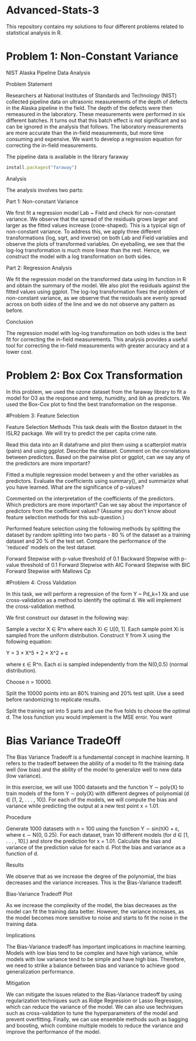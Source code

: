 # Advanced-Stats-3

This repository contains my solutions to four different problems related to statistical analysis in R. 

# Problem 1: Non-Constant Variance

NIST Alaska Pipeline Data Analysis

Problem Statement

Researchers at National Institutes of Standards and Technology (NIST) collected pipeline data on ultrasonic measurements of the depth of defects in the Alaska pipeline in the field. The depth of the defects were then remeasured in the laboratory. These measurements were performed in six different batches. It turns out that this batch effect is not significant and so can be ignored in the analysis that follows. The laboratory measurements are more accurate than the in-field measurements, but more time consuming and expensive. We want to develop a regression equation for correcting the in-field measurements.

The pipeline data is available in the library faraway

```ruby
install.packages("faraway")
```
Analysis

The analysis involves two parts:

Part 1: Non-constant Variance

We first fit a regression model Lab ~ Field and check for non-constant variance. We observe that the spread of the residuals grows larger and larger as the fitted values increase (cone-shaped). This is a typical sign of non-constant variance. To address this, we apply three different transformations (log, sqrt, and inverse) on both Lab and Field variables and observe the plots of transformed variables. On eyeballing, we see that the log-log transformation is much more linear than the rest. Hence, we construct the model with a log transformation on both sides.

Part 2: Regression Analysis

We fit the regression model on the transformed data using lm function in R and obtain the summary of the model. We also plot the residuals against the fitted values using ggplot. The log-log transformation fixes the problem of non-constant variance, as we observe that the residuals are evenly spread across on both sides of the line and we do not observe any pattern as before.

Conclusion

The regression model with log-log transformation on both sides is the best fit for correcting the in-field measurements. This analysis provides a useful tool for correcting the in-field measurements with greater accuracy and at a lower cost.


# Problem 2: Box Cox Transformation
In this problem, we used the ozone dataset from the faraway library to fit a model for O3 as the response and temp, humidity, and ibh as predictors. We used the Box-Cox plot to find the best transformation on the response.

#Problem 3: Feature Selection

Feature Selection Methods
This task deals with the Boston dataset in the ISLR2 package. We will try to predict the per capita crime rate.

Read this data into an R dataframe and plot them using a scatterplot matrix (pairs) and using ggplot. Describe the dataset. Comment on the correlations between predictors. Based on the pairwise plot or ggplot, can we say any of the predictors are more important?

Fitted a multiple regression model between y and the other variables as predictors. Evaluate the coefficients using summary(), and summarize what you have learned. What are the significance of p-values?

Commented on the interpretation of the coefficients of the predictors. Which predictors are more important? Can we say about the importance of predictors from the coefficient values? (Assume you don't know about feature selection methods for this sub-question.)

Performed feature selection using the following methods by splitting the dataset by random splitting into two parts - 80 % of the dataset as a training dataset and 20 % of the test set. Compare the performance of the 'reduced' models on the test dataset.

Forward Stepwise with p-value threshold of 0.1
Backward Stepwise with p-value threshold of 0.1
Forward Stepwise with AIC
Forward Stepwise with BIC
Forward Stepwise with Mallows Cp



#Problem 4: Cross Validation

In this task, we will perform a regression of the form Y ~ Pd_k=1 Xk and use cross-validation as a method to identify the optimal d. We will implement the cross-validation method.

We first construct our dataset in the following way:

Sample a vector X ∈ R^n where each Xi ∈ U[0, 1]. Each sample point Xi is sampled from the uniform distribution. Construct Y from X using the following equation:

Y = 3 × X^5 + 2 × X^2 + ε

where ε ∈ R^n. Each εi is sampled independently from the N(0,0.5) (normal distribution).

Choose n = 10000.

Split the 10000 points into an 80% training and 20% test split. Use a seed before randomizing to replicate results.

Split the training set into 5 parts and use the five folds to choose the optimal d. The loss function you would implement is the MSE error. You want

# Bias Variance TradeOff

The Bias Variance Tradeoff is a fundamental concept in machine learning. It refers to the tradeoff between the ability of a model to fit the training data well (low bias) and the ability of the model to generalize well to new data (low variance).

In this exercise, we will use 1000 datasets and the function Y ∼ poly(X) to train models of the form Y ∼ poly(X) with different degrees of polynomial (d ∈ [1, 2, . . . , 10]). For each of the models, we will compute the bias and variance while predicting the output at a new test point x = 1.01.

Procedure

Generate 1000 datasets with n = 100 using the function Y ∼ sin(πX) + ε, where ε ∼ N(0, 0.25).
For each dataset, train 10 different models (for d ∈ [1, . . . , 10].) and store the prediction for x = 1.01.
Calculate the bias and variance of the prediction value for each d. Plot the bias and variance as a function of d.

Results

We observe that as we increase the degree of the polynomial, the bias decreases and the variance increases. This is the Bias-Variance tradeoff.

Bias-Variance Tradeoff Plot

As we increase the complexity of the model, the bias decreases as the model can fit the training data better. However, the variance increases, as the model becomes more sensitive to noise and starts to fit the noise in the training data.


Implications

The Bias-Variance tradeoff has important implications in machine learning. Models with low bias tend to be complex and have high variance, while models with low variance tend to be simple and have high bias. Therefore, we need to strike a balance between bias and variance to achieve good generalization performance.

Mitigation

We can mitigate the issues related to the Bias-Variance tradeoff by using regularization techniques such as Ridge Regression or Lasso Regression, which can reduce the variance of the model. We can also use techniques such as cross-validation to tune the hyperparameters of the model and prevent overfitting. Finally, we can use ensemble methods such as bagging and boosting, which combine multiple models to reduce the variance and improve the performance of the model.






